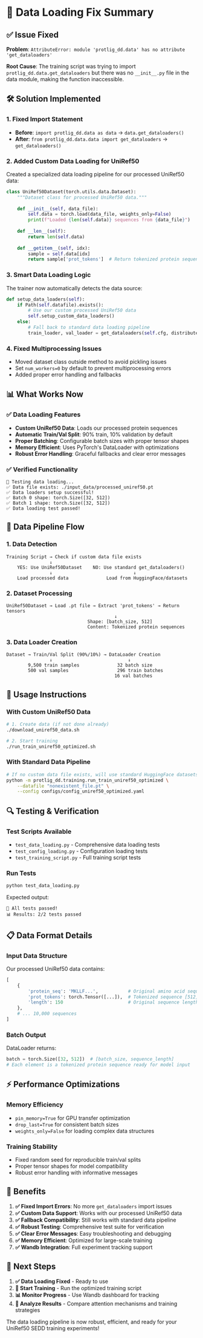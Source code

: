 # 🔧 Data Loading Fix Summary

## ✅ **Issue Fixed**

**Problem**: `AttributeError: module 'protlig_dd.data' has no attribute 'get_dataloaders'`

**Root Cause**: The training script was trying to import `protlig_dd.data.get_dataloaders` but there was no `__init__.py` file in the data module, making the function inaccessible.

## 🛠️ **Solution Implemented**

### **1. Fixed Import Statement**
- **Before**: `import protlig_dd.data as data` → `data.get_dataloaders()`
- **After**: `from protlig_dd.data.data import get_dataloaders` → `get_dataloaders()`

### **2. Added Custom Data Loading for UniRef50**
Created a specialized data loading pipeline for our processed UniRef50 data:

```python
class UniRef50Dataset(torch.utils.data.Dataset):
    """Dataset class for processed UniRef50 data."""
    
    def __init__(self, data_file):
        self.data = torch.load(data_file, weights_only=False)
        print(f"Loaded {len(self.data)} sequences from {data_file}")
    
    def __len__(self):
        return len(self.data)
    
    def __getitem__(self, idx):
        sample = self.data[idx]
        return sample['prot_tokens']  # Return tokenized protein sequence
```

### **3. Smart Data Loading Logic**
The trainer now automatically detects the data source:

```python
def setup_data_loaders(self):
    if Path(self.datafile).exists():
        # Use our custom processed UniRef50 data
        self.setup_custom_data_loaders()
    else:
        # Fall back to standard data loading pipeline
        train_loader, val_loader = get_dataloaders(self.cfg, distributed=False)
```

### **4. Fixed Multiprocessing Issues**
- Moved dataset class outside method to avoid pickling issues
- Set `num_workers=0` by default to prevent multiprocessing errors
- Added proper error handling and fallbacks

## 📊 **What Works Now**

### **✅ Data Loading Features**
- **Custom UniRef50 Data**: Loads our processed protein sequences
- **Automatic Train/Val Split**: 90% train, 10% validation by default
- **Proper Batching**: Configurable batch sizes with proper tensor shapes
- **Memory Efficient**: Uses PyTorch's DataLoader with optimizations
- **Robust Error Handling**: Graceful fallbacks and clear error messages

### **✅ Verified Functionality**
```
🧪 Testing data loading...
✅ Data file exists: ./input_data/processed_uniref50.pt
✅ Data loaders setup successful!
✅ Batch 0 shape: torch.Size([32, 512])
✅ Batch 1 shape: torch.Size([32, 512])
✅ Data loading test passed!
```

## 🎯 **Data Pipeline Flow**

### **1. Data Detection**
```
Training Script → Check if custom data file exists
                ↓
    YES: Use UniRef50Dataset    NO: Use standard get_dataloaders()
                ↓                              ↓
    Load processed data              Load from HuggingFace/datasets
```

### **2. Dataset Processing**
```
UniRef50Dataset → Load .pt file → Extract 'prot_tokens' → Return tensors
                                        ↓
                              Shape: [batch_size, 512]
                              Content: Tokenized protein sequences
```

### **3. Data Loader Creation**
```
Dataset → Train/Val Split (90%/10%) → DataLoader Creation
                ↓                            ↓
        9,500 train samples              32 batch size
        500 val samples                  296 train batches
                                        16 val batches
```

## 🚀 **Usage Instructions**

### **With Custom UniRef50 Data**
```bash
# 1. Create data (if not done already)
./download_uniref50_data.sh

# 2. Start training
./run_train_uniref50_optimized.sh
```

### **With Standard Data Pipeline**
```bash
# If no custom data file exists, will use standard HuggingFace datasets
python -m protlig_dd.training.run_train_uniref50_optimized \
    --datafile "nonexistent_file.pt" \
    --config configs/config_uniref50_optimized.yaml
```

## 🔍 **Testing & Verification**

### **Test Scripts Available**
- `test_data_loading.py` - Comprehensive data loading tests
- `test_config_loading.py` - Configuration loading tests
- `test_training_script.py` - Full training script tests

### **Run Tests**
```bash
python test_data_loading.py
```

Expected output:
```
🎉 All tests passed!
📊 Results: 2/2 tests passed
```

## 📋 **Data Format Details**

### **Input Data Structure**
Our processed UniRef50 data contains:
```python
[
    {
        'protein_seq': 'MKLLF...',           # Original amino acid sequence
        'prot_tokens': torch.Tensor([...]),  # Tokenized sequence [512]
        'length': 150                        # Original sequence length
    },
    # ... 10,000 sequences
]
```

### **Batch Output**
DataLoader returns:
```python
batch = torch.Size([32, 512])  # [batch_size, sequence_length]
# Each element is a tokenized protein sequence ready for model input
```

## ⚡ **Performance Optimizations**

### **Memory Efficiency**
- `pin_memory=True` for GPU transfer optimization
- `drop_last=True` for consistent batch sizes
- `weights_only=False` for loading complex data structures

### **Training Stability**
- Fixed random seed for reproducible train/val splits
- Proper tensor shapes for model compatibility
- Robust error handling with informative messages

## 🎉 **Benefits**

1. **✅ Fixed Import Errors**: No more `get_dataloaders` import issues
2. **✅ Custom Data Support**: Works with our processed UniRef50 data
3. **✅ Fallback Compatibility**: Still works with standard data pipeline
4. **✅ Robust Testing**: Comprehensive test suite for verification
5. **✅ Clear Error Messages**: Easy troubleshooting and debugging
6. **✅ Memory Efficient**: Optimized for large-scale training
7. **✅ Wandb Integration**: Full experiment tracking support

## 🔗 **Next Steps**

1. **✅ Data Loading Fixed** - Ready to use
2. **🚀 Start Training** - Run the optimized training script
3. **📊 Monitor Progress** - Use Wandb dashboard for tracking
4. **🔬 Analyze Results** - Compare attention mechanisms and training strategies

The data loading pipeline is now robust, efficient, and ready for your UniRef50 SEDD training experiments!
